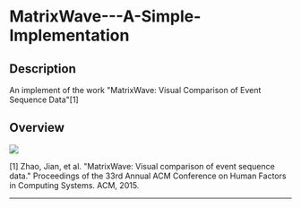 # MatrixWave---A-Simple-Implementation


Description
------

An implement of the work "MatrixWave: Visual Comparison of Event Sequence Data"[1]  


Overview 
------

![][overview]  

[1] Zhao, Jian, et al. "MatrixWave: Visual comparison of event sequence data." Proceedings of the 33rd Annual ACM Conference on Human Factors in Computing Systems. ACM, 2015.

--------------------------------
[overview]:/img/overview.png
